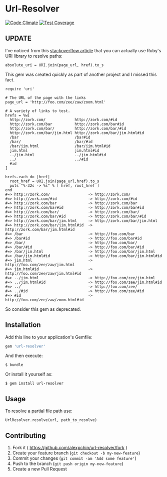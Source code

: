 # Url-Resolver
[![Code Climate](https://codeclimate.com/github/alexpchin/url-resolver/badges/gpa.svg)](https://codeclimate.com/github/alexpchin/url-resolver)
[![Test Coverage](https://codeclimate.com/github/alexpchin/url-resolver/badges/coverage.svg)](https://codeclimate.com/github/alexpchin/url-resolver)

## UPDATE
I've noticed from this [stackoverflow article](http://stackoverflow.com/questions/4861517/getting-the-absolute-url-when-extracting-links) that you can actually use Ruby's URI library to resolve paths:

```
absolute_uri = URI.join(page_url, href).to_s
```

This gem was created quickly as part of another project and I missed this fact.

```
require 'uri'

# The URL of the page with the links
page_url = 'http://foo.com/zee/zaw/zoom.html'

# A variety of links to test.
hrefs = %w[
  http://zork.com/             http://zork.com/#id
  http://zork.com/bar          http://zork.com/bar#id
  http://zork.com/bar/         http://zork.com/bar/#id
  http://zork.com/bar/jim.html http://zork.com/bar/jim.html#id
  /bar                         /bar#id
  /bar/                        /bar/#id
  /bar/jim.html                /bar/jim.html#id
  jim.html                     jim.html#id
  ../jim.html                  ../jim.html#id
  ../                          ../#id
  #id
]

hrefs.each do |href|
  root_href = URI.join(page_url,href).to_s
  puts "%-32s -> %s" % [ href, root_href ]
end
#=> http://zork.com/                 -> http://zork.com/
#=> http://zork.com/#id              -> http://zork.com/#id
#=> http://zork.com/bar              -> http://zork.com/bar
#=> http://zork.com/bar#id           -> http://zork.com/bar#id
#=> http://zork.com/bar/             -> http://zork.com/bar/
#=> http://zork.com/bar/#id          -> http://zork.com/bar/#id
#=> http://zork.com/bar/jim.html     -> http://zork.com/bar/jim.html
#=> http://zork.com/bar/jim.html#id  -> http://zork.com/bar/jim.html#id
#=> /bar                             -> http://foo.com/bar
#=> /bar#id                          -> http://foo.com/bar#id
#=> /bar/                            -> http://foo.com/bar/
#=> /bar/#id                         -> http://foo.com/bar/#id
#=> /bar/jim.html                    -> http://foo.com/bar/jim.html
#=> /bar/jim.html#id                 -> http://foo.com/bar/jim.html#id
#=> jim.html                         -> http://foo.com/zee/zaw/jim.html
#=> jim.html#id                      -> http://foo.com/zee/zaw/jim.html#id
#=> ../jim.html                      -> http://foo.com/zee/jim.html
#=> ../jim.html#id                   -> http://foo.com/zee/jim.html#id
#=> ../                              -> http://foo.com/zee/
#=> ../#id                           -> http://foo.com/zee/#id
#=> #id                              -> http://foo.com/zee/zaw/zoom.html#id
```

So consider this gem as deprecated.

## Installation
Add this line to your application's Gemfile:

```ruby
gem 'url-resolver'
```

And then execute:

    $ bundle

Or install it yourself as:

    $ gem install url-resolver

## Usage

To resolve a partial file path use:

```
UrlResolver.resolve(url, path_to_resolve)
```

## Contributing

1. Fork it ( https://github.com/alexpchin/url-resolver/fork )
2. Create your feature branch (`git checkout -b my-new-feature`)
3. Commit your changes (`git commit -am 'Add some feature'`)
4. Push to the branch (`git push origin my-new-feature`)
5. Create a new Pull Request
